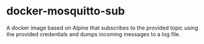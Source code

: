 # docker-mosquitto-sub
A docker image based on Alpine that subscribes to the provided topic using the provided credentials and dumps incoming messages to a log file.
